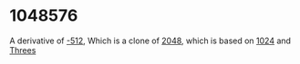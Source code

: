 # 1048576
A derivative of [-512](https://hgentry.github.io/-512/), Which is a clone of [2048](https://play2048.co/), which is based on [1024](https://1024game.org/) and [Threes](https://www.asherv.com/threes/)
